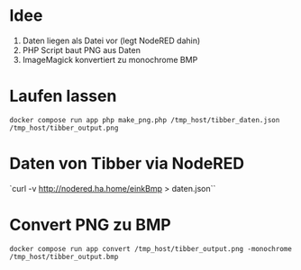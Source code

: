 # Idee
1. Daten liegen als Datei vor (legt NodeRED dahin)
2. PHP Script baut PNG aus Daten
3. ImageMagick konvertiert zu monochrome BMP


# Laufen lassen

`docker compose run app php make_png.php /tmp_host/tibber_daten.json /tmp_host/tibber_output.png`


# Daten von Tibber via NodeRED
`curl -v http://nodered.ha.home/einkBmp > daten.json``


# Convert PNG zu BMP
`docker compose run app convert /tmp_host/tibber_output.png -monochrome /tmp_host/tibber_output.bmp`


